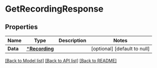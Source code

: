 # GetRecordingResponse

## Properties
Name | Type | Description | Notes
------------ | ------------- | ------------- | -------------
**Data** | [***Recording**](Recording.md) |  | [optional] [default to null]

[[Back to Model list]](../README.md#documentation-for-models) [[Back to API list]](../README.md#documentation-for-api-endpoints) [[Back to README]](../README.md)


